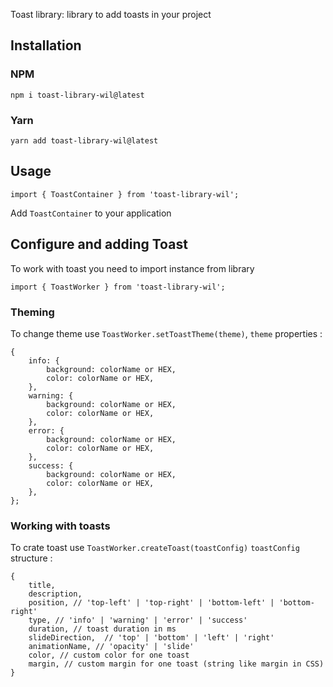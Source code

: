 Toast library: library to add toasts in your project
## Installation
### NPM
    npm i toast-library-wil@latest
### Yarn
    yarn add toast-library-wil@latest
## Usage
    import { ToastContainer } from 'toast-library-wil';
Add `ToastContainer` to your application

## Configure and adding Toast
To work with toast you need to import instance from library

    import { ToastWorker } from 'toast-library-wil';

### Theming
To change theme use  `ToastWorker.setToastTheme(theme)`, `theme` properties :

    {
        info: {
            background: colorName or HEX,
            color: colorName or HEX,
        },
        warning: {
            background: colorName or HEX,
            color: colorName or HEX,
        },
        error: {
            background: colorName or HEX,
            color: colorName or HEX,
        },
        success: {
            background: colorName or HEX,
            color: colorName or HEX,
        },
    };
### Working with toasts
To crate toast use `ToastWorker.createToast(toastConfig)`
`toastConfig` structure :

    {
        title,
        description,
        position, // 'top-left' | 'top-right' | 'bottom-left' | 'bottom-right'
        type, // 'info' | 'warning' | 'error' | 'success'
        duration, // toast duration in ms
        slideDirection,  // 'top' | 'bottom' | 'left' | 'right'
        animationName, // 'opacity' | 'slide'
        color, // custom color for one toast
        margin, // custom margin for one toast (string like margin in CSS)
    }